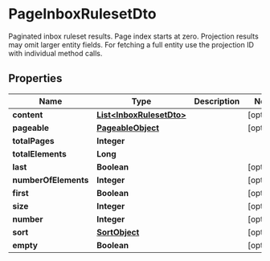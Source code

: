 

# PageInboxRulesetDto

Paginated inbox ruleset results. Page index starts at zero. Projection results may omit larger entity fields. For fetching a full entity use the projection ID with individual method calls.

## Properties

| Name | Type | Description | Notes |
|------------ | ------------- | ------------- | -------------|
|**content** | [**List&lt;InboxRulesetDto&gt;**](InboxRulesetDto) |  |  [optional] |
|**pageable** | [**PageableObject**](PageableObject) |  |  [optional] |
|**totalPages** | **Integer** |  |  |
|**totalElements** | **Long** |  |  |
|**last** | **Boolean** |  |  [optional] |
|**numberOfElements** | **Integer** |  |  [optional] |
|**first** | **Boolean** |  |  [optional] |
|**size** | **Integer** |  |  [optional] |
|**number** | **Integer** |  |  [optional] |
|**sort** | [**SortObject**](SortObject) |  |  [optional] |
|**empty** | **Boolean** |  |  [optional] |



